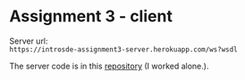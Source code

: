 # Assignment 3 - client
Server url:  
``` https://introsde-assignment3-server.herokuapp.com/ws?wsdl ```  
  
The server code is in this [repository](https://github.com/mmascotti/introsde-2015-assignment-3-server) (I worked alone.).  
